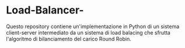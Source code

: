 # Load-Balancer-
Questo repository contiene un'implementazione in Python di un sistema client-server intermediato da un sistema di load balacing che sfrutta l'algoritmo di bilanciamento del carico Round Robin.
